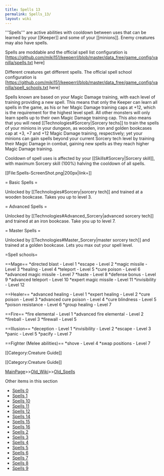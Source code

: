 ```yaml
---
title: Spells 13
permalink: Spells_13/
layout: wiki
---
```

'''Spells''' are active abilities with cooldown between uses that can be learned by your [[Keeper]] and some of your [[minions]]. Enemy creatures may also have spells.

Spells are moddable and the official spell list configuration is [https://github.com/miki151/keeperrl/blob/master/data_free/game_config/vanilla/spells.txt here]

Different creatures get different spells. The official spell school configuration is [https://github.com/miki151/keeperrl/blob/master/data_free/game_config/vanilla/spell_schools.txt here]

Spells known are based on your Magic Damage training, with each level of training providing a new spell. This means that only the Keeper can learn all spells in the game, as his or her Magic Damage training caps at +12, which is the requirement for the highest level spell. All other monsters will only learn spells up to their own Magic Damage training cap. This also means that you will need [[Technologies#Sorcery|Sorcery techs]] to train the spells of your minions in your dungeon, as wooden, iron and golden bookcases cap at +3, +7 and +12 Magic Damage training, respectively; yet your minions can gain spells beyond your current Sorcery tech level by training their Magic Damage in combat, gaining new spells as they reach higher Magic Damage training.

Cooldown of spell uses is affected by your [[Skills#Sorcery|Sorcery skill]], with maximum Sorcery skill (100%) halving the cooldown of all spells.

[[File:Spells-ScreenShot.png|200px|link=]]

= Basic Spells =

Unlocked by [[Technologies#Sorcery|sorcery tech]] and trained at a wooden bookcase. Takes you up to level 3.

= Advanced Spells =

Unlocked by [[Technologies#Advanced_Sorcery|advanced sorcery tech]] and trained at an iron bookcase. Take you up to level 7.
	
= Master Spells =

Unlocked by [[Technologies#Master_Sorcery|master sorcery tech]] and trained at a golden bookcase. Lets you max out your spell level.

=Spell schools=

==Mage==
*directed blast - Level 1
*escape - Level 2
*magic missile - Level 3
*healing - Level 4
*teleport - Level 5
*cure poison - Level 6
*advanced magic missile - Level 7
*haste - Level 8
*defense bonus - Level 9
*advanced teleport - Level 10
*expert magic missile - Level 11
*invisibility - Level 12

==Healer==
*advanced healing - Level 1
*expert healing - Level 2
*cure poison - Level 3
*advanced cure poison - Level 4
*cure blindness - Level 5
*poison resistance - Level 6
*group healing - Level 7

==Fire==
*fire elemental - Level 1
*advanced fire elemental - Level 2
*fireball - Level 3
*firewall - Level 5

==Illusion==
*deception - Level 1
*invisibility - Level 2
*escape - Level 3
*panic - Level 5
*pacify - Level 7

==Fighter (Melee abilities)==
*shove - Level 4
*swap positions - Level 7

[[Category:Creature Guide]]

[[Category:Creature Guide]]

[MainPage](/keeperrl_wiki/ "wikilink")>>[Old_Wiki](/keeperrl_wiki/Old_Wiki "wikilink")>>[Old_Spells](/keeperrl_wiki/Old_Spells "wikilink")

Other items in this section
-    [Spells 0](/keeperrl_wiki/Spells_0 "wikilink")
-    [Spells 1](/keeperrl_wiki/Spells_1 "wikilink")
-    [Spells 10](/keeperrl_wiki/Spells_10 "wikilink")
-    [Spells 11](/keeperrl_wiki/Spells_11 "wikilink")
-    [Spells 12](/keeperrl_wiki/Spells_12 "wikilink")
-    [Spells 14](/keeperrl_wiki/Spells_14 "wikilink")
-    [Spells 15](/keeperrl_wiki/Spells_15 "wikilink")
-    [Spells 16](/keeperrl_wiki/Spells_16 "wikilink")
-    [Spells 2](/keeperrl_wiki/Spells_2 "wikilink")
-    [Spells 3](/keeperrl_wiki/Spells_3 "wikilink")
-    [Spells 4](/keeperrl_wiki/Spells_4 "wikilink")
-    [Spells 5](/keeperrl_wiki/Spells_5 "wikilink")
-    [Spells 6](/keeperrl_wiki/Spells_6 "wikilink")
-    [Spells 7](/keeperrl_wiki/Spells_7 "wikilink")
-    [Spells 8](/keeperrl_wiki/Spells_8 "wikilink")
-    [Spells 9](/keeperrl_wiki/Spells_9 "wikilink")
